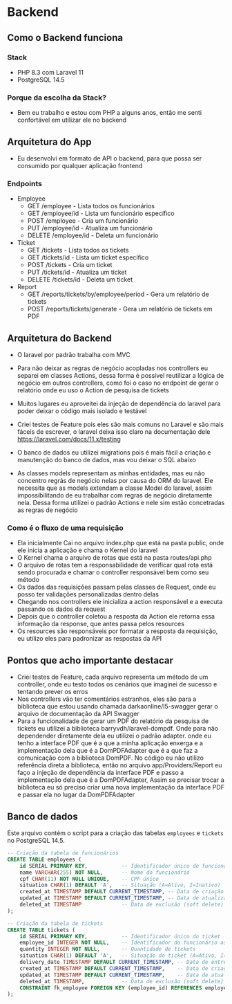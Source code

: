 # Backend

## Como o Backend funciona

### Stack

- PHP 8.3 com Laravel 11
- PostgreSQL 14.5

### Porque da escolha da Stack?

- Bem eu trabalho e estou com PHP a alguns anos, então me senti confortável em utilizar ele no backend

## Arquitetura do App
- Eu desenvolvi em formato de API o backend, para que possa ser consumido por qualquer aplicação frontend
### Endpoints
- Employee
  - GET /employee - Lista todos os funcionários
  - GET /employee/id - Lista um funcionário específico
  - POST /employee - Cria um funcionário
  - PUT /employee/id - Atualiza um funcionário
  - DELETE /employee/id - Deleta um funcionário
- Ticket
  - GET /tickets - Lista todos os tickets
  - GET /tickets/id - Lista um ticket específico
  - POST /tickets - Cria um ticket
  - PUT /tickets/id - Atualiza um ticket
  - DELETE /tickets/id - Deleta um ticket
- Report
  - GET /reports/tickets/by/employee/period - Gera um relatório de tickets
  - POST /reports/tickets/generate - Gera um relatório de tickets em PDF


## Arquitetura do Backend

- O laravel por padrão trabalha com MVC
- Para não deixar as regras de negócio acopladas nos controllers eu separei em classes Actions, dessa forma é possível
  reutilizar
  a lógica de negócio em outros controllers, como foi o caso no endpoint de gerar o relatório onde eu uso o Action de
  pesquisa de tickets

- Muitos lugares eu aproveitei da injeção de dependência do laravel para poder deixar o código mais isolado e testável

- Criei testes de Feature pois eles são mais comuns no Laravel e são mais fáceis de escrever,
  o laravel deixa isso claro na documentação dele <https://laravel.com/docs/11.x/testing>

- O banco de dados eu utilizei migrations pois é mais fácil a criação e manutenção do banco de dados, mas vou deixar o
  SQL abaixo

- As classes models representam as minhas entidades, mas eu não concentro regrás de negócio nelas por causa do ORM do
  laravel.
  Ele necessita que as models extendam a classe Model do laravel, assim impossibilitando de eu trabalhar com regras de
  negócio diretamente nela.
  Dessa forma utilizei o padrão Actions e nele sim estão concetradas as regras de negócio

### Como é o fluxo de uma requisição

- Ela inicialmente Cai no arquivo index.php que está na pasta public, onde ele inicia a aplicação e chama o Kernel do
  laravel
- O Kernel chama o arquivo de rotas que está na pasta routes/api.php
- O arquivo de rotas tem a responsabilidade de verificar qual rota está sendo procurada e chamar o controller
  responsável bem
  como seu método
- Os dados das requisições passam pelas classes de Request, onde eu posso ter validações personalizadas dentro delas
- Chegando nos controllers ele inicializa a action responsável e a executa passando os dados da request
- Depois que o controller coletou a resposta da Action ele retorna essa informação da response, que antes passa pelos
  resources
- Os resources são responsáveis por formatar a resposta da requisição, eu utilizo eles para padronizar as respostas da
  API

## Pontos que acho importante destacar

- Criei testes de Feature, cada arquivo representa um método de um controller,
  onde eu testo todos os cenários que imaginei de sucesso e tentando prever os erros
- Nos controllers vão ter comentários estranhos, eles são para a biblioteca que estou usando chamada
  darkaonline/l5-swagger gerar o arquivo de documentação da API Swagger
- Para a funcionalidade de gerar um PDF do relatório da pesquisa de tickets eu utilizei a biblioteca
  barryvdh/laravel-dompdf.
  Onde para não dependender diretamente dela eu utilizei o padrão adapter. onde eu tenho a interface PDF que é a que a
  minha aplicação enxerga
  e a implementação dela que é a DomPDFAdapter que é a que faz a comunicação com a biblioteca DomPDF.
  No código eu não utilizo referência direta a biblioteca, então no arquivo app/Providers/Report
  eu faço a injeção de dependência da interface PDF e passo a implementação dela que é a DomPDFAdapter, Assim se
  precisar trocar a biblioteca
  eu só preciso criar uma nova implementação da interface PDF e passar ela no lugar da DomPDFAdapter

## Banco de dados

Este arquivo contém o script para a criação das tabelas `employees` e `tickets` no PostgreSQL 14.5.

```sql
-- Criação da tabela de funcionários
CREATE TABLE employees (
    id SERIAL PRIMARY KEY,           -- Identificador único do funcionário
    name VARCHAR(255) NOT NULL,      -- Nome do funcionário
    cpf CHAR(11) NOT NULL UNIQUE,    -- CPF único
    situation CHAR(1) DEFAULT 'A',   -- Situação (A=Ativo, I=Inativo)
    created_at TIMESTAMP DEFAULT CURRENT_TIMESTAMP, -- Data de criação
    updated_at TIMESTAMP DEFAULT CURRENT_TIMESTAMP, -- Data de atualização
    deleted_at TIMESTAMP             -- Data de exclusão (soft delete)
);

-- Criação da tabela de tickets
CREATE TABLE tickets (
    id SERIAL PRIMARY KEY,           -- Identificador único do ticket
    employee_id INTEGER NOT NULL,    -- Identificador do funcionário associado
    quantity INTEGER NOT NULL,       -- Quantidade de tickets
    situation CHAR(1) DEFAULT 'A',   -- Situação do ticket (A=Ativo, I=Inativo)
    delivery_date TIMESTAMP DEFAULT CURRENT_TIMESTAMP, -- Data de entrega
    created_at TIMESTAMP DEFAULT CURRENT_TIMESTAMP,    -- Data de criação
    updated_at TIMESTAMP DEFAULT CURRENT_TIMESTAMP,    -- Data de atualização
    deleted_at TIMESTAMP,            -- Data de exclusão (soft delete)
    CONSTRAINT fk_employee FOREIGN KEY (employee_id) REFERENCES employees (id) -- Chave estrangeira
);
```








